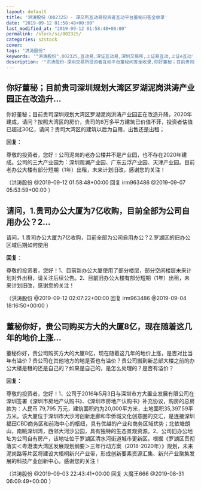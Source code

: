```yaml
---
layout: default
title: '洪涛股份（002325）- 深交所互动易投资者互动平台董秘问答全收录'
date: "2019-09-12 01:58:48+00:00"
last_modified_at: "2019-09-12 01:58:48+00:00"
permalink: /stock/sz/002325/
categories: szstock
cover: 
tags: "洪涛股份"
keywords: '"洪涛股份",002325,互动易,深证互动易,深圳交易所,上证易互动,上证e互动'
description: '"洪涛股份-深圳交易所投资者互动平台董秘问答全收录,你好董秘；目前贵司深圳规划大湾区罗湖泥岗洪涛产业园正在改造升降，2020年建成，请问？按照大湾区的房价，贵司的8万多平方建筑已价值不菲，投资者估值已超过30亿，请问？贵司大湾区的建筑以后为自用，出售还是出租；"'
---
```


## 你好董秘；目前贵司深圳规划大湾区罗湖泥岗洪涛产业园正在改造升...

你好董秘；目前贵司深圳规划大湾区罗湖泥岗洪涛产业园正在改造升降，2020年建成，请问？按照大湾区的房价，贵司的8万多平方建筑已价值不菲，投资者估值已超过30亿，请问？贵司大湾区的建筑以后为自用，出售还是出租；

**回复**：

尊敬的投资者，您好！公司泥岗的老办公楼并不是产业园，也不存在2020年建成。公司的三大产业园为：深圳观澜产业园、广东云浮产业园、天津产业园。目前老办公大楼有部分短期（1年）出租，未来计划旧改，感谢您的关注！ 

（洪涛股份  @2019-09-12 01:58:48+00:00 回复 irm963486  @2019-09-07 05:53:59+00:00 ）

## 请问，1.贵司办公大厦为7亿收购，目前全部为公司自用办公？2...

请问，1.贵司办公大厦为7亿收购，目前全部为公司自用办公？2.罗湖区的旧办公区域后期如何使用

**回复**：

尊敬的投资者，您好！1、目前新办公大厦使用了部分楼层，部分空闲楼层未来计划对外出租，请关注后续公告。2、目前旧办公大楼有部分短期（1年）出租，未来计划旧改，感谢您的关注！ 

（洪涛股份  @2019-09-12 02:07:22+00:00 回复 irm963486  @2019-09-04 18:16:50+00:00 ）

## 董秘你好，贵公司购买方大的大厦8亿，现在随着这几年的地价上涨...

董秘你好，贵公司购买方大的大厦8亿，现在随着这几年的地价上涨，是否对比当年有溢价？贵公司在其他地方的地是否也有溢价？贵公司搬到新总部大楼之前的办公大楼是租的还是自己的？如果是自己的，是怎么处理的？是否有溢价？

**回复**：

尊敬的投资者，您好！1、公司于2016年5月3日与深圳市方大置业发展有限公司在深圳签署《深圳市房地产认购书》、《深圳市房地产认购书》补充协议，购房的总房款为：人民币 79,795 万元，建筑面积约为20,000平方米，土地面积35,397.59平方米。该大厦位于深圳市大沙河创新走廊和华侨城文化创意圈的交汇，是连接深圳福田CBD商务区和前海中心的枢纽，具有优越的产业和商务区域优势；北依塘朗山，南眺深圳湾，西邻大河沙公园，具有独特的生态景观资源。2、公司旧办公地址为公司自有房产，该地址位于罗湖区清水河街道城市更新区。根据《罗湖区贯彻落实＜粤港澳大湾区发展规划纲要＞三年行动方案（2018-2020年）》规划，未来泥岗路等片区将建设大梧桐新兴产业带，形成创新要素资源汇集、新兴产业聚集发展的科技产业创新中心。感谢您的关注！ 

（洪涛股份  @2019-09-03 22:43:41+00:00 回复 大魔王666  @2019-08-31 06:09:49+00:00 ）

